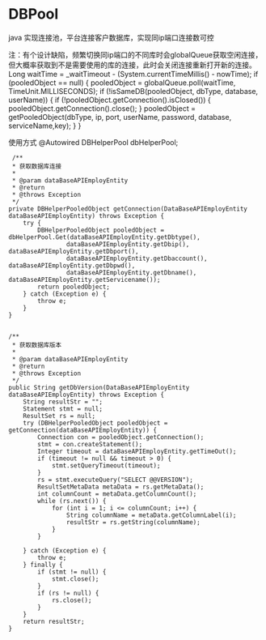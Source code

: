# DBPool
java 实现连接池，平台连接客户数据库，实现同ip端口连接数可控

注：有个设计缺陷，频繁切换同ip端口的不同库时会globalQueue获取空闲连接，但大概率获取到不是需要使用的库的连接，此时会关闭连接重新打开新的连接。
  Long waitTime = _waitTimeout - (System.currentTimeMillis() - nowTime);
       if (pooledObject == null) {
             pooledObject = globalQueue.poll(waitTime, TimeUnit.MILLISECONDS);
              if (!isSameDB(pooledObject, dbType, database, userName)) {
                    if (!pooledObject.getConnection().isClosed()) {
                       pooledObject.getConnection().close();
                      }
                  pooledObject = getPooledObject(dbType, ip, port, userName, password, database, serviceName,key);
                  }
         }

使用方式
    @Autowired
    DBHelperPool dbHelperPool;
    
     /**
     * 获取数据库连接
     * 
     * @param dataBaseAPIEmployEntity
     * @return
     * @throws Exception
     */
    private DBHelperPooledObject getConnection(DataBaseAPIEmployEntity dataBaseAPIEmployEntity) throws Exception {
        try {
            DBHelperPooledObject pooledObject = dbHelperPool.Get(dataBaseAPIEmployEntity.getDbtype(),
                    dataBaseAPIEmployEntity.getDbip(), dataBaseAPIEmployEntity.getDbport(),
                    dataBaseAPIEmployEntity.getDbaccount(), dataBaseAPIEmployEntity.getDbpwd(),
                    dataBaseAPIEmployEntity.getDbname(), dataBaseAPIEmployEntity.getServicename());
            return pooledObject;
        } catch (Exception e) {
            throw e;
        }
    }


    /**
     * 获取数据库版本
     * 
     * @param dataBaseAPIEmployEntity
     * @return
     * @throws Exception
     */
    public String getDbVersion(DataBaseAPIEmployEntity dataBaseAPIEmployEntity) throws Exception {
        String resultStr = "";
        Statement stmt = null;
        ResultSet rs = null;
        try (DBHelperPooledObject pooledObject = getConnection(dataBaseAPIEmployEntity)) {
            Connection con = pooledObject.getConnection();
            stmt = con.createStatement();
            Integer timeout = dataBaseAPIEmployEntity.getTimeOut();
            if (timeout != null && timeout > 0) {
                stmt.setQueryTimeout(timeout);
            }
            rs = stmt.executeQuery("SELECT @@VERSION");
            ResultSetMetaData metaData = rs.getMetaData();
            int columnCount = metaData.getColumnCount();
            while (rs.next()) {
                for (int i = 1; i <= columnCount; i++) {
                    String columnName = metaData.getColumnLabel(i);
                    resultStr = rs.getString(columnName);
                }
            }

        } catch (Exception e) {
            throw e;
        } finally {
            if (stmt != null) {
                stmt.close();
            }
            if (rs != null) {
                rs.close();
            }
        }
        return resultStr;
    }


